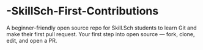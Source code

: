 # -SkillSch-First-Contributions
A beginner-friendly open source repo for Skill.Sch students to learn Git and make their first pull request.  Your first step into open source — fork, clone, edit, and open a PR.
